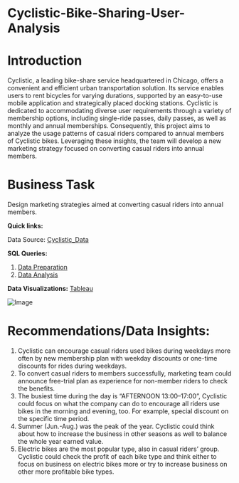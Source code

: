# Cyclistic-Bike-Sharing-User-Analysis
# **Introduction**

Cyclistic, a leading bike-share service headquartered in Chicago, offers a convenient and efficient urban transportation solution. Its service enables users to rent bicycles for varying durations, supported by an easy-to-use mobile application and strategically placed docking stations. Cyclistic is dedicated to accommodating diverse user requirements through a variety of membership options, including single-ride passes, daily passes, as well as monthly and annual memberships.
Consequently, this project aims to analyze the usage patterns of casual riders compared to annual members of Cyclistic bikes. Leveraging these insights, the team will develop a new marketing strategy focused on converting casual riders into annual members.

# Business Task 
Design marketing strategies aimed at converting casual riders into annual members. 

**Quick links:**

Data Source: [Cyclistic_Data](https://divvy-tripdata.s3.amazonaws.com/index.html)

**SQL Queries:**
1. [Data Preparation](https://github.com/avantikaaaaa/Cyclistic-Bike-Sharing-User-Analysis/blob/main/Data_preparation.sql)
2. [Data Analysis](https://github.com/avantikaaaaa/Cyclistic-Bike-Sharing-User-Analysis/blob/main/Data_analysis.sql)

**Data Visualizations:** [Tableau](https://public.tableau.com/app/profile/avantika.garg6650/viz/Book1_17369612515860/Dashboard4)

![Image](https://github.com/user-attachments/assets/c63a6c4e-1a64-4e82-87b3-28de78b51549)

# Recommendations/Data Insights:
1. Cyclistic can encourage casual riders used bikes during weekdays more often by new membership plan with weekday discounts or one-time discounts for rides during weekdays.
2. To convert casual riders to members successfully, marketing team could announce free-trial plan as experience for non-member riders to check the benefits.
3. The busiest time during the day is “AFTERNOON 13:00–17:00”, Cyclistic could focus on what the company can do to encourage all riders use bikes in the morning and evening, too. For example, special discount on the specific time period.
4. Summer (Jun.-Aug.) was the peak of the year. Cyclistic could think about how to increase the business in other seasons as well to balance the whole year earned value.
5. Electric bikes are the most popular type, also in casual riders’ group. Cyclistic could check the profit of each bike type and think either to focus on business on electric bikes more or try to increase business on other more profitable bike types.




